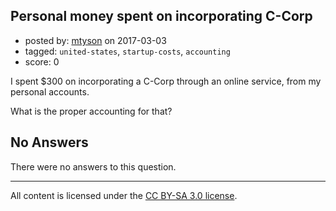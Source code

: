 ## Personal money spent on incorporating C-Corp

- posted by: [mtyson](https://stackexchange.com/users/213709/mtyson) on 2017-03-03
- tagged: `united-states`, `startup-costs`, `accounting`
- score: 0

<p>I spent $300 on incorporating a C-Corp through an online service, from my personal accounts.</p>

<p>What is the proper accounting for that?</p>


## No Answers

There were no answers to this question.


---

All content is licensed under the [CC BY-SA 3.0 license](https://creativecommons.org/licenses/by-sa/3.0/).
